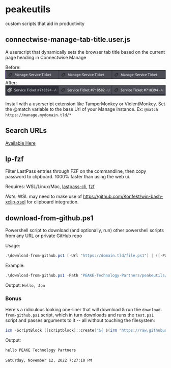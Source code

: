 # peakeutils
custom scripts that aid in productivity

## connectwise-manage-tab-title.user.js
A userscript that dynamically sets the browser tab title based on the current page heading in Connectwise Manage

Before:
![tabs-before](images/tabs-before.png)
After:
![tabs-after](images/tabs-after.png)

Install with a userscript extension like TamperMonkey or ViolentMonkey. Set the @match variable to the base Url of your Manage instance. Ex: `@match https://manage.mydomain.tld/*`

## Search URLs
[Available Here](quicksearch-urls.md)

## lp-fzf
Filter LastPass entries through FZF on the commandline, then copy password to clipboard. 1000% faster than using the web ui.

Requires: WSL/Linux/Mac, [lastpass-cli](https://github.com/lastpass/lastpass-cli), [fzf](https://github.com/junegunn/fzf)

*Note:* WSL may need to make use of https://github.com/Konfekt/win-bash-xclip-xsel for clipboard integration.

## download-from-github.ps1
Powershell script to download (and optionally, run) other powershell scripts from any URL or private GitHub repo

Usage:
```powershell
.\download-from-github.ps1 [-Url "https://domain.tld/file.ps1"] | ([-Path "user/repo/branch/file.ps1"] [-Token "github_token"]) [-Run] [-Params "-Arguments 'to pass to' -Downloaded 'script'"]
```
Example:

```powershell
.\download-from-github.ps1 -Path "PEAKE-Technology-Partners/peakeutils/test.ps1" -Token "ghp_xxxxxxxxxxxxxxxxxx" -Run -Params "-Name Jon"
```

Output:
`Hello, Jon`

### Bonus
Here's a ridiculous looking one-liner that will download & run the `download-from-github.ps1` script, which in turn downloads and runs the `test.ps1` script and passes arguments to it -- all without touching the filesystem:
```powershell
icm -ScriptBlock ([scriptblock]::create("&{ $(irm "https://raw.githubusercontent.com/PEAKE-Technology-Partners/peakeutils/main/download-from-github.ps1") } -Url 'https://raw.githubusercontent.com/PEAKE-Technology-Partners/peakeutils/main/powershell/test.ps1' -Run -Params '-Name `"PEAKE Technology Partners`" -GetDate'"))
```

Output:
```
hello PEAKE Technology Partners

Saturday, November 12, 2022 7:27:10 PM
```
